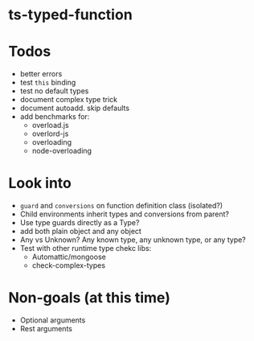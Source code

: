 # ts-typed-function

#  Todos
- better errors
- test `this` binding
- test no default types
- document complex type trick
- document autoadd. skip defaults
- add benchmarks for:
  - overload.js
  - overlord-js
  - overloading
  - node-overloading


# Look into
- `guard` and `conversions` on function definition class (isolated?)
- Child environments inherit types and conversions from parent?
- Use type guards directly as a Type?
- add both plain object and any object
- Any vs Unknown? Any known type, any unknown type, or any type?
- Test with other runtime type chekc libs:
  - Automattic/mongoose
  - check-complex-types


# Non-goals (at this time)
- Optional arguments
- Rest arguments